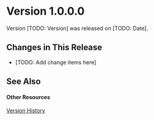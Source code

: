 # Version 1.0.0.0

Version [TODO: Version] was released on [TODO: Date].


## Changes in This Release
<ul><li><p>[TODO: Add change items here]</p></li></ul>



## See Also


#### Other Resources
<a href="7d36447b-0aab-4ce9-b5ed-e60ec5bee103">Version History</a>  
